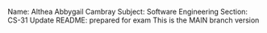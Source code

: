 Name: Althea Abbygail Cambray
Subject: Software Engineering
Section: CS-31
Update README: prepared for exam
This is the MAIN branch version
